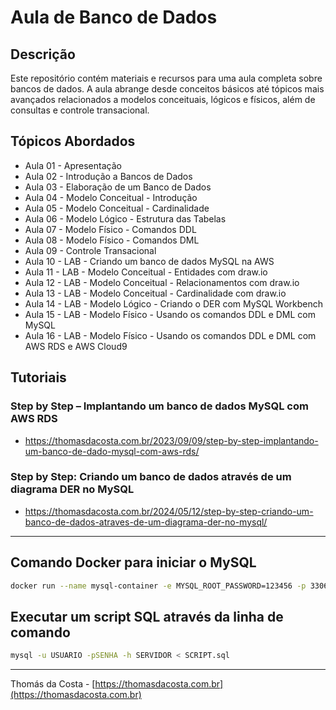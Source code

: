 # Aula de Banco de Dados

## Descrição

Este repositório contém materiais e recursos para uma aula completa sobre bancos de dados.
A aula abrange desde conceitos básicos até tópicos mais avançados relacionados a modelos conceituais, lógicos e físicos, além de consultas e controle transacional.

## Tópicos Abordados

- Aula 01 - Apresentação
- Aula 02 - Introdução a Bancos de Dados
- Aula 03 - Elaboração de um Banco de Dados
- Aula 04 - Modelo Conceitual - Introdução
- Aula 05 - Modelo Conceitual - Cardinalidade
- Aula 06 - Modelo Lógico - Estrutura das Tabelas
- Aula 07 - Modelo Físico - Comandos DDL
- Aula 08 - Modelo Físico - Comandos DML
- Aula 09 - Controle Transacional
- Aula 10 - LAB - Criando um banco de dados MySQL na AWS
- Aula 11 - LAB - Modelo Conceitual - Entidades com draw.io
- Aula 12 - LAB - Modelo Conceitual - Relacionamentos com draw.io
- Aula 13 - LAB - Modelo Conceitual - Cardinalidade com draw.io
- Aula 14 - LAB - Modelo Lógico - Criando o DER com MySQL Workbench
- Aula 15 - LAB - Modelo Físico - Usando os comandos DDL e DML com MySQL
- Aula 16 - LAB - Modelo Físico - Usando os comandos DDL e DML com AWS RDS e AWS Cloud9

## Tutoriais

### Step by Step – Implantando um banco de dados MySQL com AWS RDS
- https://thomasdacosta.com.br/2023/09/09/step-by-step-implantando-um-banco-de-dado-mysql-com-aws-rds/

### Step by Step: Criando um banco de dados através de um diagrama DER no MySQL

- https://thomasdacosta.com.br/2024/05/12/step-by-step-criando-um-banco-de-dados-atraves-de-um-diagrama-der-no-mysql/

---

## Comando Docker para iniciar o MySQL

```bash
docker run --name mysql-container -e MYSQL_ROOT_PASSWORD=123456 -p 3306:3306 -d mysql:latest
```

## Executar um script SQL através da linha de comando
```bash
mysql -u USUARIO -pSENHA -h SERVIDOR < SCRIPT.sql
```

---

Thomás da Costa - [https://thomasdacosta.com.br](https://thomasdacosta.com.br)